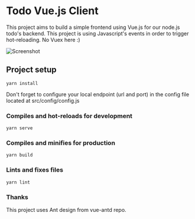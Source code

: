 # Todo Vue.js Client

This project aims to build a simple frontend using Vue.js for our node.js todo's backend. This project is using Javascript's events in order to trigger hot-reloading. No Vuex here :)

![Screenshot](https://i.imgur.com/8UE039k.jpg)


## Project setup
```
yarn install
```

Don't forget to configure your local endpoint (url and port) in the config file located at src/config/config.js 

### Compiles and hot-reloads for development
```
yarn serve
```

### Compiles and minifies for production
```
yarn build
```

### Lints and fixes files
```
yarn lint
```

### Thanks

This project uses Ant design from vue-antd repo. 
